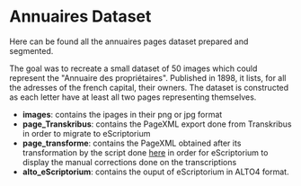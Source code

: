 # Annuaires Dataset

Here can be found all the annuaires pages dataset prepared and segmented.

The goal was to recreate a small dataset of 50 images which could represent the "Annuaire des propriétaires". Published in 1898, it lists, for all the adresses of the french capital, their owners. The dataset is constructed as each letter have at least all two pages representing themselves. 

- **images**: contains the ipages in their png or jpg format
- **page_Transkribus**: contains the PageXML export done from Transkribus in order to migrate to eScriptorium
- **page_transforme**: contains the PageXML obtained after its transformation by the script done [here](https://github.com/Heresta/BAO_Stage_DH_ENS_2021/tree/main/CorrectionPageXMLeScriptorium) in order for eScriptorium to display the manual corrections done on the transcriptions
- **alto_eScriptorium**: contains the ouput of eScriptorium in ALTO4 format.

